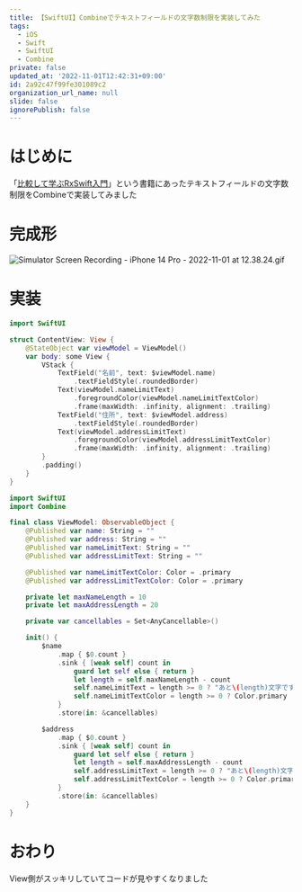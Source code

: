 ```yaml
---
title: 【SwiftUI】Combineでテキストフィールドの文字数制限を実装してみた
tags:
  - iOS
  - Swift
  - SwiftUI
  - Combine
private: false
updated_at: '2022-11-01T12:42:31+09:00'
id: 2a92c47f99fe301089c2
organization_url_name: null
slide: false
ignorePublish: false
---
```

# はじめに
「[比較して学ぶRxSwift入門](https://www.amazon.co.jp/%E6%AF%94%E8%BC%83%E3%81%97%E3%81%A6%E5%AD%A6%E3%81%B6RxSwift%E5%85%A5%E9%96%80-%E6%8A%80%E8%A1%93%E3%81%AE%E6%B3%89%E3%82%B7%E3%83%AA%E3%83%BC%E3%82%BA%EF%BC%88NextPublishing%EF%BC%89-%E9%AB%99%E6%A9%8B-%E5%87%8C-ebook/dp/B07LGMNXS3/ref=sr_1_1?__mk_ja_JP=%E3%82%AB%E3%82%BF%E3%82%AB%E3%83%8A&crid=XXQFBR71LQ04&keywords=%E6%AF%94%E8%BC%83%E3%81%97%E3%81%A6%E5%AD%A6%E3%81%B6RxSwift%E5%85%A5%E9%96%80&qid=1667274135&qu=eyJxc2MiOiIwLjgxIiwicXNhIjoiMC4wMCIsInFzcCI6IjAuMDAifQ%3D%3D&sprefix=%E6%AF%94%E8%BC%83%E3%81%97%E3%81%A6%E5%AD%A6%E3%81%B6rxswift%E5%85%A5%E9%96%80%2Caps%2C165&sr=8-1)」という書籍にあったテキストフィールドの文字数制限をCombineで実装してみました

# 完成形
![Simulator Screen Recording - iPhone 14 Pro - 2022-11-01 at 12.38.24.gif](https://qiita-image-store.s3.ap-northeast-1.amazonaws.com/0/1745371/a8309643-2561-f273-d0ea-52c28a1b39c8.gif)

# 実装
```ContentView.swift
import SwiftUI

struct ContentView: View {
    @StateObject var viewModel = ViewModel()
    var body: some View {
        VStack {
            TextField("名前", text: $viewModel.name)
                .textFieldStyle(.roundedBorder)
            Text(viewModel.nameLimitText)
                .foregroundColor(viewModel.nameLimitTextColor)
                .frame(maxWidth: .infinity, alignment: .trailing)
            TextField("住所", text: $viewModel.address)
                .textFieldStyle(.roundedBorder)
            Text(viewModel.addressLimitText)
                .foregroundColor(viewModel.addressLimitTextColor)
                .frame(maxWidth: .infinity, alignment: .trailing)
        }
        .padding()
    }
}
```

```ViewModel.swift
import SwiftUI
import Combine

final class ViewModel: ObservableObject {
    @Published var name: String = ""
    @Published var address: String = ""
    @Published var nameLimitText: String = ""
    @Published var addressLimitText: String = ""

    @Published var nameLimitTextColor: Color = .primary
    @Published var addressLimitTextColor: Color = .primary

    private let maxNameLength = 10
    private let maxAddressLength = 20

    private var cancellables = Set<AnyCancellable>()

    init() {
        $name
            .map { $0.count }
            .sink { [weak self] count in
                guard let self else { return }
                let length = self.maxNameLength - count
                self.nameLimitText = length >= 0 ? "あと\(length)文字です" : "名前は\(self.maxNameLength)文字以内で設定してください"
                self.nameLimitTextColor = length >= 0 ? Color.primary : Color.red
            }
            .store(in: &cancellables)

        $address
            .map { $0.count }
            .sink { [weak self] count in
                guard let self else { return }
                let length = self.maxAddressLength - count
                self.addressLimitText = length >= 0 ? "あと\(length)文字です" : "住所は\(self.maxAddressLength)文字以内で設定してください"
                self.addressLimitTextColor = length >= 0 ? Color.primary : Color.red
            }
            .store(in: &cancellables)
    }
}
```

# おわり
View側がスッキリしていてコードが見やすくなりました
